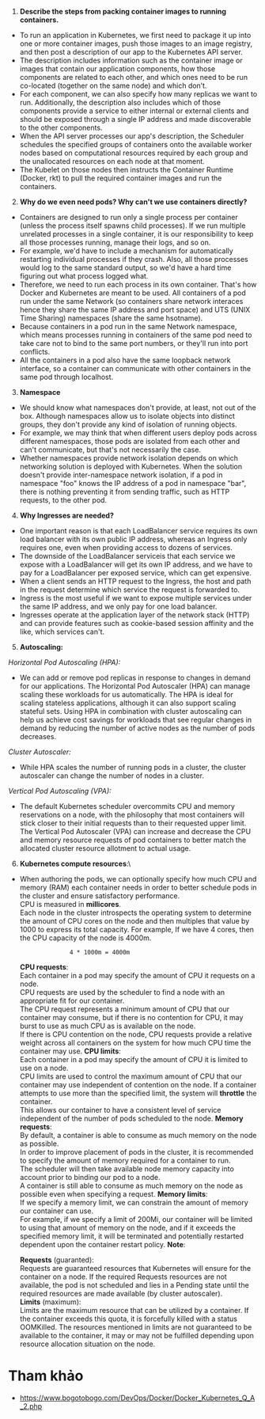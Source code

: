 1. **Describe the steps from packing container images to running containers.**
- To run an application in Kubernetes, we first need to package it up into one or more container images, push those images to an image registry, and then post a description of our app to the Kubernetes API server.
- The description includes information such as the container image or images that contain our application components, how those components are related to each other, and which ones need to be run co-located (together on the same node) and which don’t.
- For each component, we can also specify how many replicas we want to run. Additionally, the description also includes which of those components provide a service to either internal or external clients and should be exposed through a single IP address and made discoverable to the other components.
- When the API server processes our app's description, the Scheduler schedules the specified groups of containers onto the available worker nodes based on computational resources required by each group and the unallocated resources on each node at that moment.
- The Kubelet on those nodes then instructs the Container Runtime (Docker, rkt) to pull the required container images and run the containers.
2. **Why do we even need pods? Why can't we use containers directly?**
- Containers are designed to run only a single process per container (unless the process itself spawns child processes). If we run multiple unrelated processes in a single container, it is our responsibility to keep all those processes running, manage their logs, and so on.
- For example, we'd have to include a mechanism for automatically restarting individual processes if they crash. Also, all those processes would log to the same standard output, so we'd have a hard time figuring out what process logged what.
- Therefore, we need to run each process in its own container. That's how Docker and Kubernetes are meant to be used.
All containers of a pod run under the same Network (so containers share network interaces hence they share the same IP address and port space) and UTS (UNIX Time Sharing) namespaces (share the same hsotname).
- Because containers in a pod run in the same Network namespace, which means processes running in containers of the same pod need to take care not to bind to the same port numbers, or they'll run into port conflicts.
- All the containers in a pod also have the same loopback network interface, so a container can communicate with other containers in the same pod through localhost.
3. **Namespace**
- We should know what namespaces don't provide, at least, not out of the box.
Although namespaces allow us to isolate objects into distinct groups, they don't provide any kind of isolation of running objects.
- For example, we may think that when different users deploy pods across different namespaces, those pods are isolated from each other and can't communicate, but that's not necessarily the case.
- Whether namespaces provide network isolation depends on which networking solution is deployed with Kubernetes. When the solution doesn't provide inter-namespace network isolation, if a pod in namespace "foo" knows the IP address of a pod in namespace "bar", there is nothing preventing it from sending traffic, such as HTTP requests, to the other pod.

4. **Why Ingresses are needed?**
- One important reason is that each LoadBalancer service requires its own load balancer with its own public IP address, whereas an Ingress only requires one, even when providing access to dozens of services.
- The downside of the LoadBalancer serviceis that each service we expose with a LoadBalancer will get its own IP address, and we have to pay for a LoadBalancer per exposed service, which can get expensive.
- When a client sends an HTTP request to the Ingress, the host and path in the request determine which service the request is forwarded to.
- Ingress is the most useful if we want to expose multiple services under the same IP address, and we only pay for one load balancer.
- Ingresses operate at the application layer of the network stack (HTTP) and can provide features such as cookie-based session affinity and the like, which services can't.

5. **Autoscaling:**
   
*Horizontal Pod Autoscaling (HPA):*
- We can add or remove pod replicas in response to changes in demand for our applications. The Horizontal Pod Autoscaler (HPA) can manage scaling these workloads for us automatically.
The HPA is ideal for scaling stateless applications, although it can also support scaling stateful sets. Using HPA in combination with cluster autoscaling can help us achieve cost savings for workloads that see regular changes in demand by reducing the number of active nodes as the number of pods decreases.

*Cluster Autoscaler:*
- While HPA scales the number of running pods in a cluster, the cluster autoscaler can change the number of nodes in a cluster.

*Vertical Pod Autoscaling (VPA):*
- The default Kubernetes scheduler overcommits CPU and memory reservations on a node, with the philosophy that most containers will stick closer to their initial requests than to their requested upper limit. The Vertical Pod Autoscaler (VPA) can increase and decrease the CPU and memory resource requests of pod containers to better match the allocated cluster resource allotment to actual usage.

6. **Kubernetes compute resources**:\
- When authoring the pods, we can optionally specify how much CPU and memory (RAM) each container needs in order to better schedule pods in the cluster and ensure satisfactory performance.\
CPU is measured in **millicores**.\
Each node in the cluster introspects the operating system to determine the amount of CPU cores on the node and then multiples that value by 1000 to express its total capacity. For example, If we have 4 cores, then the CPU capacity of the node is 4000m.

                    4 * 1000m = 4000m

  **CPU requests**:\
    Each container in a pod may specify the amount of CPU it requests on a node.\
    CPU requests are used by the scheduler to find a node with an appropriate fit for our container.\
    The CPU request represents a minimum amount of CPU that our container may consume, but if there is no contention for CPU, it may burst to use as much CPU as is available on the node.\
    If there is CPU contention on the node, CPU requests provide a relative weight across all containers on the system for how much CPU time the container may use.
  **CPU limits**:\
    Each container in a pod may specify the amount of CPU it is limited to use on a node.\
    CPU limits are used to control the maximum amount of CPU that our container may use independent of contention on the node. If a container attempts to use more than the specified limit, the system will **throttle** the container.\
    This allows our container to have a consistent level of service independent of the number of pods scheduled to the node.
  **Memory requests**:\
    By default, a container is able to consume as much memory on the node as possible.\
    In order to improve placement of pods in the cluster, it is recommended to specify the amount of memory required for a container to run.\
    The scheduler will then take available node memory capacity into account prior to binding our pod to a node.\
    A container is still able to consume as much memory on the node as possible even when specifying a request.
  **Memory limits**:\
    If we specify a memory limit, we can constrain the amount of memory our container can use.\
    For example, if we specify a limit of 200Mi, our container will be limited to using that amount of memory on the node, and if it exceeds the specified memory limit, it will be terminated and potentially restarted dependent upon the container restart policy.
**Note**:

  **Requests** (guaranted):\
    Requests are guaranteed resources that Kubernetes will ensure for the container on a node. If the required Requests resources are not available, the pod is not scheduled and lies in a Pending state until the required resources are made available (by cluster autoscaler).
  **Limits** (maximum):\
    Limits are the maximum resource that can be utilized by a container. If the container exceeds this quota, it is forcefully killed with a status OOMKilled. The resources mentioned in limits are not guaranteed to be available to the container, it may or may not be fulfilled depending upon resource allocation situation on the node.

# Tham khảo
- https://www.bogotobogo.com/DevOps/Docker/Docker_Kubernetes_Q_A_2.php